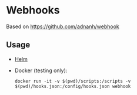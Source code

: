 # Webhooks

Based on https://github.com/adnanh/webhook

## Usage
* [Helm](webhooks/README.md)

* Docker (testing only):

  ```shell
  docker run -it -v $(pwd)/scripts:/scripts -v $(pwd)/hooks.json:/config/hooks.json webhook
  ```
